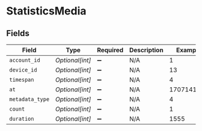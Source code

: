 # StatisticsMedia


## Fields

| Field              | Type               | Required           | Description        | Example            |
| ------------------ | ------------------ | ------------------ | ------------------ | ------------------ |
| `account_id`       | *Optional[int]*    | :heavy_minus_sign: | N/A                | 1                  |
| `device_id`        | *Optional[int]*    | :heavy_minus_sign: | N/A                | 13                 |
| `timespan`         | *Optional[int]*    | :heavy_minus_sign: | N/A                | 4                  |
| `at`               | *Optional[int]*    | :heavy_minus_sign: | N/A                | 1707141600         |
| `metadata_type`    | *Optional[int]*    | :heavy_minus_sign: | N/A                | 4                  |
| `count`            | *Optional[int]*    | :heavy_minus_sign: | N/A                | 1                  |
| `duration`         | *Optional[int]*    | :heavy_minus_sign: | N/A                | 1555               |